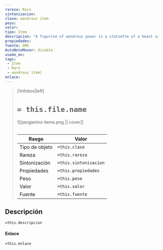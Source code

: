 ```yaml
---
rareza: Raro
sintonizacion: 
clase: wondrous item
peso: 
valor: 
tipo: Item
descripcion: "A figurine of wondrous power is a statuette of a beast small enough to fit in a pocket. If you use an action to speak the command word and throw the figurine to a point on the ground within 60 feet of you, the figurine becomes a living creature. If the space where the creature would appear is occupied by other creatures or objects, or if there isn&#x27;t enough space for the creature, the figurine doesn&#x27;t become a creature.The creature is friendly to you and your companions. It understands your languages and obeys your spoken commands. If you issue no commands, the creature defends itself but takes no other actions.The creature exists for a duration specific to each figurine. At the end of the duration, the creature reverts to its figurine form. It reverts to a figurine early if it drops to 0 hit points or if you use an action to speak the command word again while touching it. When the creature becomes a figurine again, its property can&#x27;t be used again until a certain amount of time has passed, as specified in the figurine&#x27;s description.Ebony Fly.This ebony statuette is carved in the likeness of a horsefly. It can become a giant fly for up to 12 hours and can be ridden as a mount. Once it has been used, it can&#x27;t be used again until 2 days have passed."
propiedades: 
fuente: DMG
AutoNoteMover: disable
usado_en:  
tags: 
 - Item
 - Raro
 - wondrous item]
enlace: 
---
```


> [!infobox|left]
>  # `= this.file.name`
> ![[pergamino items.png || cover]]
> ######   
> |Rasgo | Valor |
> | --- | --- |
> | Tipo de objeto| `=this.clase`|
>  | Rareza| `=this.rareza`|
> | Sintonización | `=this.sintonizacion` |
> | Propiedades | `=this.propiedades` |
>  | Peso | `=this.peso` |
> | Valor | `=this.valor` |
> | Fuente | `=this.fuente` |


## Descripción
`=this.descripcion`

#### Enlace
`=this.enlace`